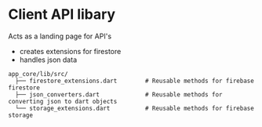 # Client API libary

Acts as a landing page for API's
- creates extensions for firestore
- handles json data

```
app_core/lib/src/
  ├── firestore_extensions.dart        # Reusable methods for firebase firestore
  ├── json_converters.dart             # Reusable methods for converting json to dart objects
  └── storage_extensions.dart          # Reusable methods for firebase storage
```